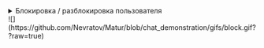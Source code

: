 <details><summary>Блокировка / разблокировка пользователя</summary>
Всплывающий текст
</details>
![](https://github.com/Nevratov/Matur/blob/chat_demonstration/gifs/block.gif??raw=true)
